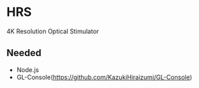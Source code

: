 # HRS
4K Resolution Optical Stimulator

## Needed
- Node.js
- GL-Console(https://github.com/KazukiHiraizumi/GL-Console)
